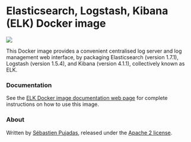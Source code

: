 # Elasticsearch, Logstash, Kibana (ELK) Docker image

[![](https://badge.imagelayers.io/sebp/elk:latest.svg)](https://imagelayers.io/?images=sebp/elk:latest 'Get your own badge on imagelayers.io')

This Docker image provides a convenient centralised log server and log management web interface, by packaging Elasticsearch (version 1.7.1), Logstash (version 1.5.4), and Kibana (version 4.1.1), collectively known as ELK.

### Documentation

See the [ELK Docker image documentation web page](https://spujadas.github.io/elk-docker) for complete instructions on how to use this image.

### About

Written by [Sébastien Pujadas](https://pujadas.net), released under the [Apache 2 license](https://www.apache.org/licenses/LICENSE-2.0).